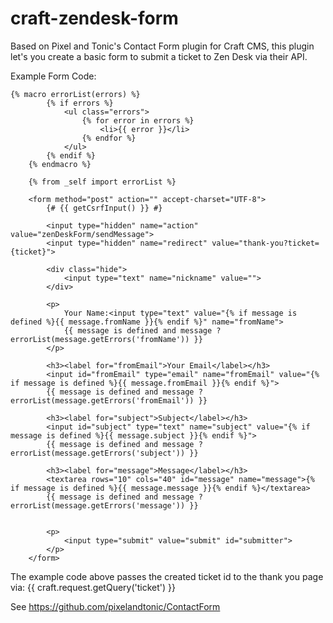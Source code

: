 # craft-zendesk-form
Based on Pixel and Tonic's Contact Form plugin for Craft CMS, this plugin let's you create a basic form to submit a ticket to Zen Desk via their API.

Example Form Code:

	{% macro errorList(errors) %}
			{% if errors %}
				<ul class="errors">
					{% for error in errors %}
						<li>{{ error }}</li>
					{% endfor %}
				</ul>
			{% endif %}
		{% endmacro %}
		
		{% from _self import errorList %}

		<form method="post" action="" accept-charset="UTF-8">
			{# {{ getCsrfInput() }} #}
			
			<input type="hidden" name="action" value="zenDeskForm/sendMessage">
			<input type="hidden" name="redirect" value="thank-you?ticket={ticket}">
			
			<div class="hide">
				<input type="text" name="nickname" value="">
			</div>
			
			<p>
				Your Name:<input type="text" value="{% if message is defined %}{{ message.fromName }}{% endif %}" name="fromName">
				{{ message is defined and message ? errorList(message.getErrors('fromName')) }}
			</p>
			
			<h3><label for="fromEmail">Your Email</label></h3>
			<input id="fromEmail" type="email" name="fromEmail" value="{% if message is defined %}{{ message.fromEmail }}{% endif %}">
			{{ message is defined and message ? errorList(message.getErrors('fromEmail')) }}
			
			<h3><label for="subject">Subject</label></h3>
			<input id="subject" type="text" name="subject" value="{% if message is defined %}{{ message.subject }}{% endif %}">
			{{ message is defined and message ? errorList(message.getErrors('subject')) }}
			
			<h3><label for="message">Message</label></h3>
			<textarea rows="10" cols="40" id="message" name="message">{% if message is defined %}{{ message.message }}{% endif %}</textarea>
			{{ message is defined and message ? errorList(message.getErrors('message')) }}
			
			
			<p>
				<input type="submit" value="submit" id="submitter">
			</p>
		</form>



The example code above passes the created ticket id to the thank you page via:
{{ craft.request.getQuery('ticket') }}

See https://github.com/pixelandtonic/ContactForm
